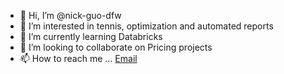 - 👋 Hi, I’m @nick-guo-dfw
- 👀 I’m interested in tennis, optimization and automated reports
- 🌱 I’m currently learning Databricks
- 💞️ I’m looking to collaborate on Pricing projects
- 📫 How to reach me ... [Email](mailto:yaoqi.guo@aa.com)

<!---
nick-guo-dfw/nick-guo-dfw is a ✨ special ✨ repository because its `README.md` (this file) appears on your GitHub profile.
You can click the Preview link to take a look at your changes.
--->

